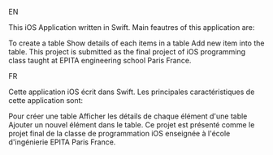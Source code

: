 EN

This iOS Application written in Swift. Main feautres of this application are:

To create a table
Show details of each items in a table
Add new item into the table.
This project is submitted as the final project of iOS programming class taught at EPITA engineering school Paris France. 

FR

Cette application iOS écrit dans Swift. Les principales caractéristiques de cette application sont:

Pour créer une table
Afficher les détails de chaque élément d'une table
Ajouter un nouvel élément dans le table.
Ce projet est présenté comme le projet final de la classe de programmation iOS enseignée à l'école d'ingénierie EPITA Paris France. 
